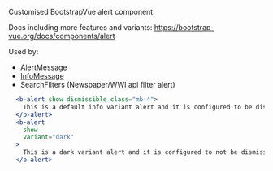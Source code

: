 Customised BootstrapVue alert component.

Docs including more features and variants: https://bootstrap-vue.org/docs/components/alert

Used by:
- AlertMessage
- [InfoMessage](/#/Components/Generic?id=infomessage)
- SearchFilters (Newspaper/WWI api filter alert)

```jsx
  <b-alert show dismissible class="mb-4">
    This is a default info variant alert and it is configured to be dismissible
  </b-alert>
  <b-alert
    show
    variant="dark"
  >
    This is a dark variant alert and it is configured to not be dismissible
  </b-alert>
```
